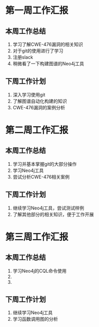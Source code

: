 # 第一周工作汇报
## 本周工作总结
1. 学习了解CWE-476漏洞的相关知识
2. 对于git的使用进行了学习
3. 注册slack
4. 稍微看了一下构建图谱的Neo4j工具
## 下周工作计划
1. 深入学习使用git
2. 了解图谱自动化构建的知识
3. CWE-476漏洞的案例分析

# 第二周工作汇报
## 本周工作总结
1. 学习并基本掌握git的大部分操作
2. 学习Neo4j工具
3. 尝试分析CWE-476相关案例

## 下周工作计划
1. 继续学习Neo4j工具，尝试测试样例
2. 了解其他部分的相关知识，便于工作开展

# 第三周工作汇报
## 本周工作总结
1. 学习Neo4j的CQL命令使用
2. 
3. 

## 下周工作计划
1. 继续学习Neo4j工具
2. 学习函数调用图的分析
